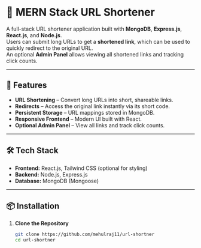 # 🔗 MERN Stack URL Shortener

A full-stack URL shortener application built with **MongoDB**, **Express.js**, **React.js**, and **Node.js**.  
Users can submit long URLs to get a **shortened link**, which can be used to quickly redirect to the original URL.  
An optional **Admin Panel** allows viewing all shortened links and tracking click counts.

---

## 🚀 Features

- **URL Shortening** – Convert long URLs into short, shareable links.
- **Redirects** – Access the original link instantly via its short code.
- **Persistent Storage** – URL mappings stored in MongoDB.
- **Responsive Frontend** – Modern UI built with React.
- **Optional Admin Panel** – View all links and track click counts.

---

## 🛠 Tech Stack

- **Frontend:** React.js, Tailwind CSS (optional for styling)
- **Backend:** Node.js, Express.js
- **Database:** MongoDB (Mongoose)

---

## 📦 Installation

1. **Clone the Repository**
   ```bash
   git clone https://github.com/mehulraj11/url-shortner
   cd url-shortner
